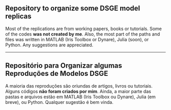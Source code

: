 ## Repository to organize some DSGE model replicas

Most of the replications are from working papers, books or tutorials. Some of the codes **was not created by me**. Also, the most part of the paths and files was written in MATLAB (Iris Toolbox or Dynare), Julia (soon), or Python. Any suggestions are appreciated.

-----------------------------------------------------------------

## Repositório para Organizar algumas Reproduções de Modelos DSGE 

A maioria das reproduções são oriundas de artigos, livros ou tutoriais. Alguns códigos **não foram criados por mim**. Ainda, a maior parte das pastas e arquivos estão em MATLAB (Iris Toolbox ou Dynare), Julia (em breve), ou Python. Qualquer sugestão é bem vinda.
